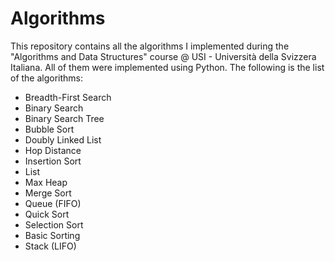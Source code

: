 # Algorithms
This repository contains all the algorithms I implemented during the "Algorithms and Data Structures" course @ USI - Università della Svizzera Italiana.
All of them were implemented using Python. The following is the list of the algorithms:
* Breadth-First Search
* Binary Search
* Binary Search Tree
* Bubble Sort
* Doubly Linked List
* Hop Distance
* Insertion Sort
* List
* Max Heap
* Merge Sort
* Queue (FIFO)
* Quick Sort
* Selection Sort
* Basic Sorting
* Stack (LIFO)
